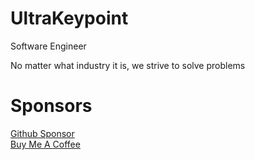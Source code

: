 # UltraKeypoint

Software Engineer

No matter what industry it is, we strive to solve problems

# Sponsors

[Github Sponsor]  
[Buy Me A Coffee]

[Github Sponsor]:https://github.com/sponsors/ultrakeypoint 
[Buy Me a Coffee]:https://www.buymeacoffee.com/ultrakeypoint

